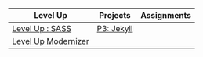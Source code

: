 | Level Up | Projects | Assignments |
| ------------- |:-------------:| -----:|
|  [Level Up : SASS](https://github.com/vcd/468/wiki/Level-Up-:-SASS)  | [P3: Jekyll](https://github.com/vcd/468/wiki/P3%3A-Jeykll/) | |
| [Level Up Modernizer](http://css-tricks.com/video-screencasts/126-using-modernizr/)| |  
